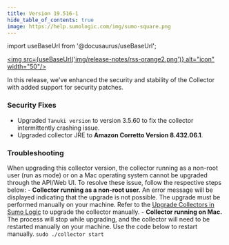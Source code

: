 ```yaml
---
title: Version 19.516-1
hide_table_of_contents: true
image: https://help.sumologic.com/img/sumo-square.png
---
```


import useBaseUrl from '@docusaurus/useBaseUrl';

<a href="https://help.sumologic.com/release-notes-collector/rss.xml"><img src={useBaseUrl('img/release-notes/rss-orange2.png')} alt="icon" width="50"/></a>

In this release, we've enhanced the security and stability of the Collector with added support for security patches.
		
### Security Fixes
		
- Upgraded `Tanuki version` to version 3.5.60 to fix the collector intermittently crashing issue.
- Upgraded collector JRE to **Amazon Corretto Version 8.432.06.1**.
		
### Troubleshooting
		
When upgrading this collector version, the collector running as a non-root user (run as mode) or on a Mac operating system cannot be upgraded through the API/Web UI. To resolve these issue, follow the respective steps below:
	- **Collector running as a non-root user.** An error message will be displayed indicating that the upgrade is not possible. The upgrade must be performed manually on your machine. Refer to the [Upgrade Collectors in Sumo Logic](/docs/send-data/collection/upgrade-collectors/#upgrade-collectors-using-the-command-line) to upgrade the collector manually.
	- **Collector running on Mac.** The process will stop while upgrading, and the collector will need to be restarted manually on your machine. Use the code below to restart manually.
        ```
        sudo ./collector start
        ```
